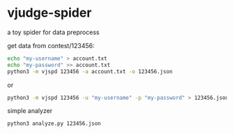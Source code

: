 # vjudge-spider

a toy spider for data preprocess

get data from contest/123456:

```bash
echo "my-username" > account.txt
echo "my-password" >> account.txt
python3 -m vjspd 123456 -a account.txt -o 123456.json
```

or

```bash
python3 -m vjspd 123456 -u "my-username" -p "my-password" > 123456.json
```

simple analyzer

```bash
python3 analyze.py 123456.json
```